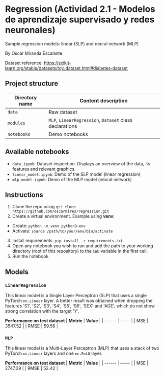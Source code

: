 # Regression (Actividad 2.1 - Modelos de aprendizaje supervisado y redes neuronales)
Sample regression models: linear (SLP) and neural network (MLP)

By Oscar Miranda Escalante

Dataset reference: https://scikit-learn.org/stable/datasets/toy_dataset.html#diabetes-dataset

## Project structure
| Directory name | Content description |
| -------------- | ------------------- |
| `data` | Raw dataset |
| `modules` | `MLP`, `LinearRegression`, `Dataset` class declarations |
| `notebooks` | Demo notebooks |


## Available notebooks
- `data.ipynb`: Dataset inspection. Displays an overview of the data, its features and relevant graphics.
- `linear_model.ipynb`: Demo of the SLP model (linear regression)
- `mlp_model.ipynb`: Demo of the MLP model (neural network)

## Instructions
1. Clone the repo using `git clone https://github.com/oscarmires/regression.git`
2. Create a virtual environment. Example using **venv**:
  - Create: `python -m venv python3-env`
  - Activate: `source /path/to/your/env/bin/activate`
3. Install requirements: `pip install -r requirements.txt`
4. Open any notebook you wish to run and add the path to your working directory (root of this repository) to the `CWD` variable in the first cell.
5. Run the notebook.

## Models
### `LinearRegression`
This linear model is a Single Layer Perceptron (SLP) that uses a single PyTorch `nn.Linear` layer. A better result was obtained when dropping the features 'S1', 'S2', 'S3', 'S4', 'S5', 'S6', 'SEX' and 'AGE', which do not show strong correlation with the target 'Y'.

**Performance on test dataset**
| **Metric** | **Value** |
| ------ | ----- |
| MSE | 3547.52 |
| RMSE | 59.56 |

### `MLP`
This linear model is a Multi-Layer Perceptron (MLP) that uses a stack of two PyTorch `nn.Linear` layers and one `nn.ReLU` layer.

**Performance on test dataset**
| **Metric** | **Value** |
| ------ | ----- |
| MSE | 2747.39 |
| RMSE | 52.42 |
